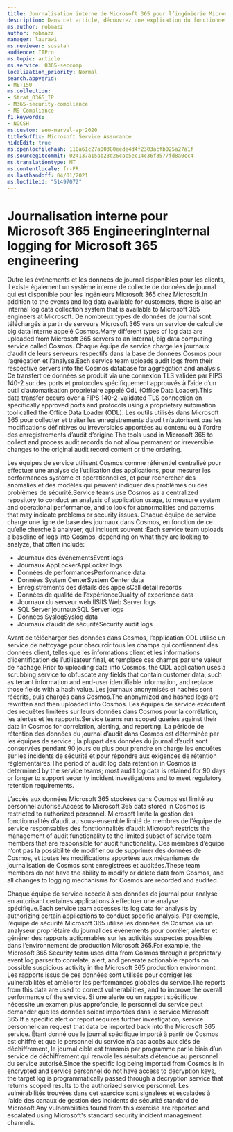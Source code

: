 ```yaml
---
title: Journalisation interne de Microsoft 365 pour l’ingénierie Microsoft 365
description: Dans cet article, découvrez une explication du fonctionnement de la journalisation interne pour les équipes d’ingénierie Microsoft 365.
ms.author: robmazz
author: robmazz
manager: laurawi
ms.reviewer: sosstah
audience: ITPro
ms.topic: article
ms.service: O365-seccomp
localization_priority: Normal
search.appverid:
- MET150
ms.collection:
- Strat_O365_IP
- M365-security-compliance
- MS-Compliance
f1.keywords:
- NOCSH
ms.custom: seo-marvel-apr2020
titleSuffix: Microsoft Service Assurance
hideEdit: true
ms.openlocfilehash: 110a61c27a00380eede4d4f2303acfb025a27a1f
ms.sourcegitcommit: 024137a15ab23d26cac5ec14c36f3577fd8a0cc4
ms.translationtype: MT
ms.contentlocale: fr-FR
ms.lasthandoff: 04/01/2021
ms.locfileid: "51497072"
---
```

# <a name="internal-logging-for-microsoft-365-engineering"></a><span data-ttu-id="f32b7-103">Journalisation interne pour Microsoft 365 Engineering</span><span class="sxs-lookup"><span data-stu-id="f32b7-103">Internal logging for Microsoft 365 engineering</span></span>

<span data-ttu-id="f32b7-104">Outre les événements et les données de journal disponibles pour les clients, il existe également un système interne de collecte de données de journal qui est disponible pour les ingénieurs Microsoft 365 chez Microsoft.</span><span class="sxs-lookup"><span data-stu-id="f32b7-104">In addition to the events and log data available for customers, there is also an internal log data collection system that is available to Microsoft 365 engineers at Microsoft.</span></span> <span data-ttu-id="f32b7-105">De nombreux types de données de journal sont téléchargés à partir de serveurs Microsoft 365 vers un service de calcul de big data interne appelé Cosmos.</span><span class="sxs-lookup"><span data-stu-id="f32b7-105">Many different types of log data are uploaded from Microsoft 365 servers to an internal, big data computing service called Cosmos.</span></span> <span data-ttu-id="f32b7-106">Chaque équipe de service charge les journaux d’audit de leurs serveurs respectifs dans la base de données Cosmos pour l’agrégation et l’analyse.</span><span class="sxs-lookup"><span data-stu-id="f32b7-106">Each service team uploads audit logs from their respective servers into the Cosmos database for aggregation and analysis.</span></span> <span data-ttu-id="f32b7-107">Ce transfert de données se produit via une connexion TLS validée par FIPS 140-2 sur des ports et protocoles spécifiquement approuvés à l’aide d’un outil d’automatisation propriétaire appelé OdL (Office Data Loader).</span><span class="sxs-lookup"><span data-stu-id="f32b7-107">This data transfer occurs over a FIPS 140-2-validated TLS connection on specifically approved ports and protocols using a proprietary automation tool called the Office Data Loader (ODL).</span></span> <span data-ttu-id="f32b7-108">Les outils utilisés dans Microsoft 365 pour collecter et traiter les enregistrements d’audit n’autorisent pas les modifications définitives ou irréversibles apportées au contenu ou à l’ordre des enregistrements d’audit d’origine.</span><span class="sxs-lookup"><span data-stu-id="f32b7-108">The tools used in Microsoft 365 to collect and process audit records do not allow permanent or irreversible changes to the original audit record content or time ordering.</span></span>

<span data-ttu-id="f32b7-109">Les équipes de service utilisent Cosmos comme référentiel centralisé pour effectuer une analyse de l’utilisation des applications, pour mesurer les performances système et opérationnelles, et pour rechercher des anomalies et des modèles qui peuvent indiquer des problèmes ou des problèmes de sécurité.</span><span class="sxs-lookup"><span data-stu-id="f32b7-109">Service teams use Cosmos as a centralized repository to conduct an analysis of application usage, to measure system and operational performance, and to look for abnormalities and patterns that may indicate problems or security issues.</span></span> <span data-ttu-id="f32b7-110">Chaque équipe de service charge une ligne de base des journaux dans Cosmos, en fonction de ce qu’elle cherche à analyser, qui incluent souvent :</span><span class="sxs-lookup"><span data-stu-id="f32b7-110">Each service team uploads a baseline of logs into Cosmos, depending on what they are looking to analyze, that often include:</span></span>

- <span data-ttu-id="f32b7-111">Journaux des événements</span><span class="sxs-lookup"><span data-stu-id="f32b7-111">Event logs</span></span>
- <span data-ttu-id="f32b7-112">Journaux AppLocker</span><span class="sxs-lookup"><span data-stu-id="f32b7-112">AppLocker logs</span></span>
- <span data-ttu-id="f32b7-113">Données de performances</span><span class="sxs-lookup"><span data-stu-id="f32b7-113">Performance data</span></span>
- <span data-ttu-id="f32b7-114">Données System Center</span><span class="sxs-lookup"><span data-stu-id="f32b7-114">System Center data</span></span>
- <span data-ttu-id="f32b7-115">Enregistrements des détails des appels</span><span class="sxs-lookup"><span data-stu-id="f32b7-115">Call detail records</span></span>
- <span data-ttu-id="f32b7-116">Données de qualité de l’expérience</span><span class="sxs-lookup"><span data-stu-id="f32b7-116">Quality of experience data</span></span>
- <span data-ttu-id="f32b7-117">Journaux du serveur web IIS</span><span class="sxs-lookup"><span data-stu-id="f32b7-117">IIS Web Server logs</span></span>
- <span data-ttu-id="f32b7-118">SQL Server journaux</span><span class="sxs-lookup"><span data-stu-id="f32b7-118">SQL Server logs</span></span>
- <span data-ttu-id="f32b7-119">Données Syslog</span><span class="sxs-lookup"><span data-stu-id="f32b7-119">Syslog data</span></span>
- <span data-ttu-id="f32b7-120">Journaux d’audit de sécurité</span><span class="sxs-lookup"><span data-stu-id="f32b7-120">Security audit logs</span></span>

<span data-ttu-id="f32b7-121">Avant de télécharger des données dans Cosmos, l’application ODL utilise un service de nettoyage pour obscurcir tous les champs qui contiennent des données client, telles que les informations client et les informations d’identification de l’utilisateur final, et remplace ces champs par une valeur de hachage.</span><span class="sxs-lookup"><span data-stu-id="f32b7-121">Prior to uploading data into Cosmos, the ODL application uses a scrubbing service to obfuscate any fields that contain customer data, such as tenant information and end-user identifiable information, and replace those fields with a hash value.</span></span> <span data-ttu-id="f32b7-122">Les journaux anonymisés et hachés sont réécrits, puis chargés dans Cosmos.</span><span class="sxs-lookup"><span data-stu-id="f32b7-122">The anonymized and hashed logs are rewritten and then uploaded into Cosmos.</span></span> <span data-ttu-id="f32b7-123">Les équipes de service exécutent des requêtes limitées sur leurs données dans Cosmos pour la corrélation, les alertes et les rapports.</span><span class="sxs-lookup"><span data-stu-id="f32b7-123">Service teams run scoped queries against their data in Cosmos for correlation, alerting, and reporting.</span></span> <span data-ttu-id="f32b7-124">La période de rétention des données du journal d’audit dans Cosmos est déterminée par les équipes de service ; la plupart des données du journal d’audit sont conservées pendant 90 jours ou plus pour prendre en charge les enquêtes sur les incidents de sécurité et pour répondre aux exigences de rétention réglementaires.</span><span class="sxs-lookup"><span data-stu-id="f32b7-124">The period of audit log data retention in Cosmos is determined by the service teams; most audit log data is retained for 90 days or longer to support security incident investigations and to meet regulatory retention requirements.</span></span>

<span data-ttu-id="f32b7-125">L’accès aux données Microsoft 365 stockées dans Cosmos est limité au personnel autorisé.</span><span class="sxs-lookup"><span data-stu-id="f32b7-125">Access to Microsoft 365 data stored in Cosmos is restricted to authorized personnel.</span></span> <span data-ttu-id="f32b7-126">Microsoft limite la gestion des fonctionnalités d’audit au sous-ensemble limité de membres de l’équipe de service responsables des fonctionnalités d’audit.</span><span class="sxs-lookup"><span data-stu-id="f32b7-126">Microsoft restricts the management of audit functionality to the limited subset of service team members that are responsible for audit functionality.</span></span> <span data-ttu-id="f32b7-127">Ces membres d’équipe n’ont pas la possibilité de modifier ou de supprimer des données de Cosmos, et toutes les modifications apportées aux mécanismes de journalisation de Cosmos sont enregistrées et auditées.</span><span class="sxs-lookup"><span data-stu-id="f32b7-127">These team members do not have the ability to modify or delete data from Cosmos, and all changes to logging mechanisms for Cosmos are recorded and audited.</span></span>

<span data-ttu-id="f32b7-128">Chaque équipe de service accède à ses données de journal pour analyse en autorisant certaines applications à effectuer une analyse spécifique.</span><span class="sxs-lookup"><span data-stu-id="f32b7-128">Each service team accesses its log data for analysis by authorizing certain applications to conduct specific analysis.</span></span> <span data-ttu-id="f32b7-129">Par exemple, l’équipe de sécurité Microsoft 365 utilise les données de Cosmos via un analyseur propriétaire du journal des événements pour corréler, alerter et générer des rapports actionnables sur les activités suspectes possibles dans l’environnement de production Microsoft 365.</span><span class="sxs-lookup"><span data-stu-id="f32b7-129">For example, the Microsoft 365 Security team uses data from Cosmos through a proprietary event log parser to correlate, alert, and generate actionable reports on possible suspicious activity in the Microsoft 365 production environment.</span></span> <span data-ttu-id="f32b7-130">Les rapports issus de ces données sont utilisés pour corriger les vulnérabilités et améliorer les performances globales du service.</span><span class="sxs-lookup"><span data-stu-id="f32b7-130">The reports from this data are used to correct vulnerabilities, and to improve the overall performance of the service.</span></span> <span data-ttu-id="f32b7-131">Si une alerte ou un rapport spécifique nécessite un examen plus approfondie, le personnel du service peut demander que les données soient importées dans le service Microsoft 365.</span><span class="sxs-lookup"><span data-stu-id="f32b7-131">If a specific alert or report requires further investigation, service personnel can request that data be imported back into the Microsoft 365 service.</span></span> <span data-ttu-id="f32b7-132">Étant donné que le journal spécifique importé à partir de Cosmos est chiffré et que le personnel du service n’a pas accès aux clés de déchiffrement, le journal cible est transmis par programme par le biais d’un service de déchiffrement qui renvoie les résultats d’étendue au personnel du service autorisé.</span><span class="sxs-lookup"><span data-stu-id="f32b7-132">Since the specific log being imported from Cosmos is in encrypted and service personnel do not have access to decryption keys, the target log is programmatically passed through a decryption service that returns scoped results to the authorized service personnel.</span></span> <span data-ttu-id="f32b7-133">Les vulnérabilités trouvées dans cet exercice sont signalées et escalades à l’aide des canaux de gestion des incidents de sécurité standard de Microsoft.</span><span class="sxs-lookup"><span data-stu-id="f32b7-133">Any vulnerabilities found from this exercise are reported and escalated using Microsoft's standard security incident management channels.</span></span>
